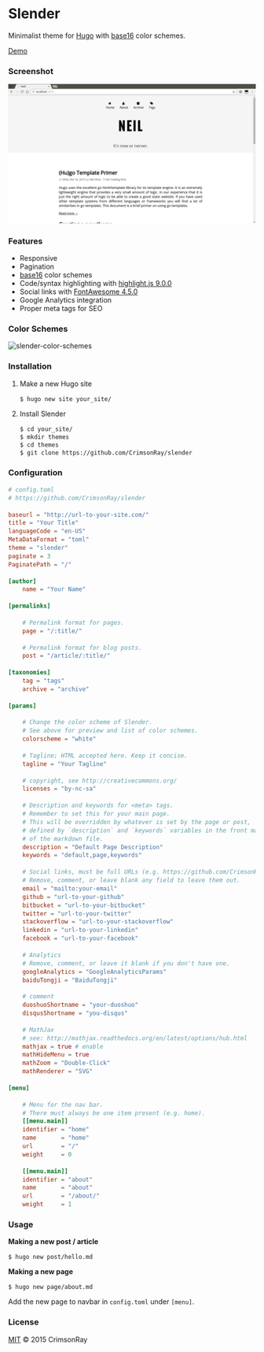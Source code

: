 Slender
=======

Minimalist theme for [Hugo](http://gohugo.io/) with [base16](https://github.com/chriskempson/base16) color schemes.

[Demo](https://crimsonray.github.io/slender)

### Screenshot

![screenshot](images/screenshot.png)

### Features

* Responsive
* Pagination
* [base16](https://github.com/chriskempson/base16) color schemes
* Code/syntax highlighting with [highlight.js 9.0.0](https://highlightjs.org/)
* Social links with [FontAwesome 4.5.0](https://fortawesome.github.io/Font-Awesome/)
* Google Analytics integration
* Proper meta tags for SEO

### Color Schemes

![slender-color-schemes](images/slender-color-schemes.png)

### Installation

1. Make a new Hugo site

    ```none
    $ hugo new site your_site/
    ```

2. Install Slender

    ```none
    $ cd your_site/
    $ mkdir themes
    $ cd themes
    $ git clone https://github.com/CrimsonRay/slender
    ```

### Configuration

```toml
# config.toml
# https://github.com/CrimsonRay/slender

baseurl = "http://url-to-your-site.com/"
title = "Your Title"
languageCode = "en-US"
MetaDataFormat = "toml"
theme = "slender"
paginate = 3
PaginatePath = "/"

[author]
    name = "Your Name"

[permalinks]

    # Permalink format for pages.
    page = "/:title/"

    # Permalink format for blog posts.
    post = "/article/:title/"

[taxonomies]
    tag = "tags"
    archive = "archive"

[params]

    # Change the color scheme of Slender.
    # See above for preview and list of color schemes.
    colorscheme = "white"

    # Tagline; HTML accepted here. Keep it concise.
    tagline = "Your Tagline"

    # copyright, see http://creativecommons.org/
    licenses = "by-nc-sa"

    # Description and keywords for <meta> tags.
    # Remember to set this for your main page.
    # This will be overridden by whatever is set by the page or post,
    # defined by `description` and `keywords` variables in the front matter
    # of the markdown file.
    description = "Default Page Description"
    keywords = "default,page,keywords"

    # Social links, must be full URLs (e.g. https://github.com/CrimsonRay/).
    # Remove, comment, or leave blank any field to leave them out.
    email = "mailto:your-email"
    github = "url-to-your-github"
    bitbucket = "url-to-your-bitbucket"
    twitter = "url-to-your-twitter"
    stackoverflow = "url-to-your-stackoverflow"
    linkedin = "url-to-your-linkedin"
    facebook = "url-to-your-facebook"

    # Analytics
    # Remove, comment, or leave it blank if you don't have one.
    googleAnalytics = "GoogleAnalyticsParams"
    baiduTongji = "BaiduTongji"

    # comment
    duoshuoShortname = "your-duoshuo"
    disqusShortname = "you-disqus"

    # MathJax
    # see: http://mathjax.readthedocs.org/en/latest/options/hub.html
    mathjax = true # enable
    mathHideMenu = true
    mathZoom = "Double-Click"
    mathRenderer = "SVG"

[menu]

    # Menu for the nav bar.
    # There must always be one item present (e.g. home).
    [[menu.main]]
    identifier = "home"
    name       = "home"
    url        = "/"
    weight     = 0

    [[menu.main]]
    identifier = "about"
    name       = "about"
    url        = "/about/"
    weight     = 1
```

### Usage 

**Making a new post / article**

```none
$ hugo new post/hello.md
```

**Making a new page**

```none
$ hugo new page/about.md
```

Add the new page to navbar in `config.toml` under `[menu]`.

### License

[MIT](LICENSE.md) &copy; 2015 CrimsonRay